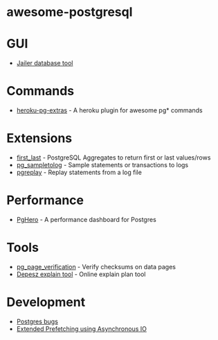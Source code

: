 # awesome-postgresql

# GUI
* [Jailer database tool](https://github.com/Wisser/Jailer)

# Commands
* [heroku-pg-extras](https://github.com/heroku/heroku-pg-extras) - A heroku plugin for awesome pg* commands

# Extensions
* [first_last](https://gitlab.com/depesz/first_last) - PostgreSQL Aggregates to return first or last values/rows
* [pg_sampletolog](https://github.com/anayrat/pg_sampletolog) - Sample statements or transactions to logs
* [pgreplay](https://github.com/laurenz/pgreplay) - Replay statements from a log file

# Performance
* [PgHero](https://github.com/ankane/pghero) - A performance dashboard for Postgres

# Tools
* [pg_page_verification](https://github.com/google/pg_page_verification) - Verify checksums on data pages
* [Depesz explain tool](https://explain.depesz.com/) - Online explain plan tool

# Development
* [Postgres bugs](https://granicus.if.org/pgbugs/)
* [Extended Prefetching using Asynchronous IO](https://www.postgresql.org/message-id/BAY175-W45086073075CA064EFE9A0A33A0%40phx.gbl)
